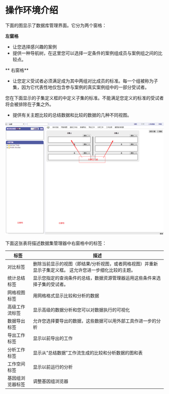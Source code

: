 # 操作环境介绍
下面的图显示了数据库管理界面。它分为两个窗格：

**左窗格**
* 让您选择感兴趣的案例
* 提供一种导航树，在这里您可以选择一定条件的案例组成员与案例组之间的比较点。

** 右窗格**
* 让您定义受试者必须满足成为其中两组对比成员的标准。每一个组被称为子集，因为它代表性地仅包含参与案例的真实案例组中的一部分受试者。

您在下面显示的子集定义框的中定义子集的标准。不能满足您定义的标准的受试者将会被排除在子集之外。

* 提供有关主题比较的总结数据和比较的数据的几种不同视图。

![](../images/panel.png)

下面这张表将描述数据集管理器中右窗格中的标签：

| 标签 | 描述 |
| -- | -- |
| 对比标签 | 删除当前显示的视图（即结果/分析视图，或者网格视图）并重新显示子集定义框。 这允许您进一步细化比较的主题。|
| 统计总结标签  | 显示您指定的查询条件的总结，数据资源管理器运用这些条件来选择子集的受试者。 |
| 网格视图标签 | 用网格格式显示比较和分析的数据 |
| 高级工作流标签 | 显示高级的数据分析和您可以对数据执行的可视化 |
| 数据导出标签 | 允许您选择要导出的数据，这些数据可以用外部工具作进一步的分析 |
| 导出工作标签 | 显示以前导出的工作 |
| 分析工作标签 | 显示从“总结数据”工作流生成的比较和分析数据的图和表 |
| 工作空间标签 | 显示以前运行的分析 |
| 基因组浏览器标签  | 调整基因组浏览器 |




